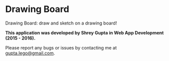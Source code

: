 Drawing Board
==========

Drawing Board: draw and sketch on a drawing board!

**This application was developed by Shrey Gupta in Web App Development (2015 - 2016).**

Please report any bugs or issues by contacting me at gupta.lego@gmail.com.
